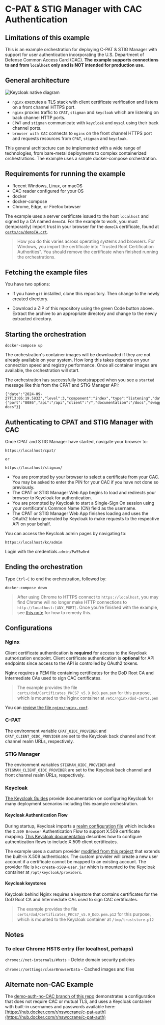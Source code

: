 # C-PAT & STIG Manager with CAC Authentication

## Limitations of this example

This is an example orchestration for deploying C-PAT & STIG Manager with support for user authentication incorporating the U.S. Department of Defense Common Access Card (CAC). **The example supports connections to and from `localhost` only and is NOT intended for production use.**

## General architecture

![Keycloak native diagram](diagrams/kc-reverse-1.svg)

- `nginx` executes a TLS stack with client certificate verification and listens on a front channel HTTPS port.
- `nginx` proxies traffic to `CPAT`, `stigman` and `keycloak` which are listening on back channel HTTP ports.
- `CPAT` and `stigman` communicate with `keycloak` and `mysql` using their back channel ports.
- `browser with CAC` connects to `nginx` on the front channel HTTPS port and requests resources from `CPAT`, `stigman` and `keycloak`.

This general architecture can be implemented with a wide range of technologies, from bare-metal deployments to complex containerized orchestrations. The example uses a simple docker-compose orchestration. 

## Requirements for running the example

- Recent Windows, Linux, or macOS
- CAC reader configured for your OS
- docker
- docker-compose
- Chrome, Edge, or Firefox browser

The example uses a server certificate issued to the host `localhost` and signed by a CA named `demoCA`. For the example to work, you must (temporarily) import trust in your browser for the `demoCA` certificate, found at [`certs/ca/demoCA.crt`](certs/ca/demoCA.crt).

> How you do this varies across operating systems and browsers. For Windows, you import the certificate into "Trusted Root Certification Authorities". You should remove the certificate when finished running the orchestrations.

## Fetching the example files

You have two options:

- If you have `git` installed, clone this repository. Then change to the newly created directory.

- Download a ZIP of this repository using the green Code button above. Extract the archive to an appropriate directory and change to the newly extracted directory.
## Starting the orchestration

```
docker-compose up
```

The orchestration's container images will be downloaded if they are not already available on your system. How long this takes depends on your connection speed and registry performance. Once all container images are available, the orchestration will start.

The orchestration has successfully bootstrapped when you see a `started` message like this from the CPAT and STIG Manager API:

```
{"date":"2024-09-27T13:05:19.583Z","level":3,"component":"index","type":"listening","data":{"port":"8086","api":"/api","client":"/","documentation":"/docs","swagger":"/api-docs"}}
```

## Authenticating to CPAT and STIG Manager with CAC

Once CPAT and STIG Manager have started, navigate your browser to:

```
https://localhost/cpat/

or

https://localhost/stigman/
```

- You are prompted by your browser to select a certificate from your CAC. You may be asked to enter the PIN for your CAC if you have not done so previously.
- The CPAT or STIG Manager Web App begins to load and redirects your browser to Keycloak for authentication.
- You are prompted by Keycloak to start a Single-Sign On session using your certificate's Common Name (CN) field as the username.
- The CPAT or STIG Manager Web App finishes loading and uses the OAuth2 token generated by Keycloak to make requests to the respective API on your behalf.

You can access the Keycloak admin pages by navigating to:

```
https://localhost/kc/admin
```

Login with the credentials `admin/Pa55w0rd`


## Ending the orchestration

Type `Ctrl-C` to end the orchestration, followed by:

```
docker-compose down
```

> After using Chrome to HTTPS connect to `https://localhost`, you may find Chrome will no longer make HTTP connections to `http://localhost:[ANY_PORT]`. Once you're finished with the example, see [this note](#to-clear-chrome-hsts-entry-for-localhost-perhaps) for how to remedy this.

## Configurations

### Nginx

Client certificate authentication is **required** for access to the Keycloak authorization endpoint. Client certificate authentication is **optional** for API endpoints since access to the API is controlled by OAuth2 tokens.

Nginx requires a PEM file containing certificates for the DoD Root CA and Intermediate CAs used to sign CAC certificates. 

> The example provides the file `certs/dod/Certificates_PKCS7_v5.9_DoD.pem.pem` for this purpose, which is mounted to the Nginx container at `/etc/nginx/dod-certs.pem`

You can [review the file `nginx/nginx.conf`](nginx/nginx.conf).

### C-PAT

The environment variable `CPAT_OIDC_PROVIDER` and `CPAT_CLIENT_OIDC_PROVIDER` are set to the Keycloak back channel and front channel realm URLs, respectively.

### STIG Manager

The environment variables `STIGMAN_OIDC_PROVIDER` and `STIGMAN_CLIENT_OIDC_PROVIDER` are set to the Keycloak back channel and front channel realm URLs, respectively.

### Keycloak

[The Keycloak Guides](https://www.keycloak.org/guides) provide documentation on configuring Keycloak for many deployment scenarios including this example orchestration. 
#### Keycloak Authentication Flow

During startup, Keycloak imports a [realm configuration file](kc/import_realm.json) which includes the `X.509 Browser` Authentication Flow to support X.509 certificate mapping. [This Keycloak documentation](https://www.keycloak.org/docs/latest/server_admin/#_x509) describes how to configure authentication flows to include X.509 client certificates.


The example uses a custom provider [modified from this project](https://github.com/lscorcia/keycloak-cns-authenticator/) that extends the built-in X.509 authenticator. The custom provider will create a new user account if a certificate cannot be mapped to an existing account. The provider file is `kc/create-x509-user.jar` which is mounted to the Keycloak container at `/opt/keycloak/providers`.

#### Keycloak keystores

Keycloak behind Nginx requires a keystore that contains certificates for the DoD Root CA and Intermediate CAs used to sign CAC certificates. 

> The example provides the file `certs/dod/Certificates_PKCS7_v5.9_DoD.pem.p12` for this purpose, which is mounted to the Keycloak container at `/tmp/truststore.p12`

## Notes
### To clear Chrome HSTS entry (for localhost, perhaps)

`chrome://net-internals/#hsts` -  Delete domain security policies

`chrome://settings/clearBrowserData` - Cached images and files


## Alternate non-CAC Example

The [demo-auth-no-CAC branch of this repo](https://github.com/NSWC-Crane/C-PAT/tree/demo-auth-no-CAC) demonstrates a configuration that does not require CAC or mutual TLS, and uses a Keycloak container with built-in usernames and passwords available here: [https://hub.docker.com/r/nswccrane/c-pat-auth](https://hub.docker.com/r/nswccrane/c-pat-auth)